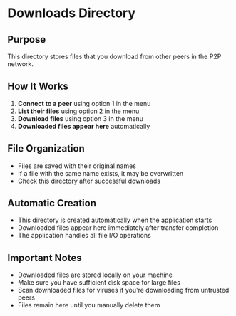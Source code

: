 # Downloads Directory

## Purpose
This directory stores files that you download from other peers in the P2P network.

## How It Works
1. **Connect to a peer** using option 1 in the menu
2. **List their files** using option 2 in the menu
3. **Download files** using option 3 in the menu
4. **Downloaded files appear here** automatically

## File Organization
- Files are saved with their original names
- If a file with the same name exists, it may be overwritten
- Check this directory after successful downloads

## Automatic Creation
- This directory is created automatically when the application starts
- Downloaded files appear here immediately after transfer completion
- The application handles all file I/O operations

## Important Notes
- Downloaded files are stored locally on your machine
- Make sure you have sufficient disk space for large files
- Scan downloaded files for viruses if you're downloading from untrusted peers
- Files remain here until you manually delete them